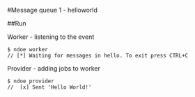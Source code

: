 #Message queue 1 - helloworld

##Run

Worker - listening to the event
```
$ ndoe worker
// [*] Waiting for messages in hello. To exit press CTRL+C
```

Provider - adding jobs to worker
```
$ ndoe provider
//  [x] Sent 'Hello World!'
```